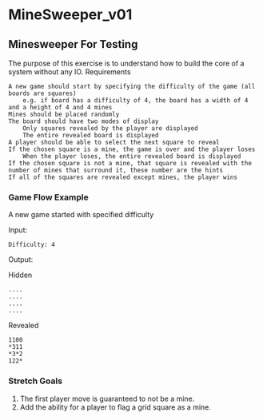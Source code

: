 # MineSweeper_v01

## Minesweeper For Testing

The purpose of this exercise is to understand how to build the core of a system without any IO.
Requirements

    A new game should start by specifying the difficulty of the game (all boards are squares)
        e.g. if board has a difficulty of 4, the board has a width of 4 and a height of 4 and 4 mines
    Mines should be placed randomly
    The board should have two modes of display
        Only squares revealed by the player are displayed
        The entire revealed board is displayed
    A player should be able to select the next square to reveal
    If the chosen square is a mine, the game is over and the player loses
        When the player loses, the entire revealed board is displayed
    If the chosen square is not a mine, that square is revealed with the number of mines that surround it, these number are the hints
    If all of the squares are revealed except mines, the player wins

### Game Flow Example

A new game started with specified difficulty

Input:

`Difficulty: 4`

Output:

Hidden

`....`  
`....`  
`....`  
`....`  

Revealed

`1100`  
`*311`  
`*3*2`  
`122*`  

### Stretch Goals
1. The first player move is guaranteed to not be a mine.
2. Add the ability for a player to flag a grid square as a mine.
